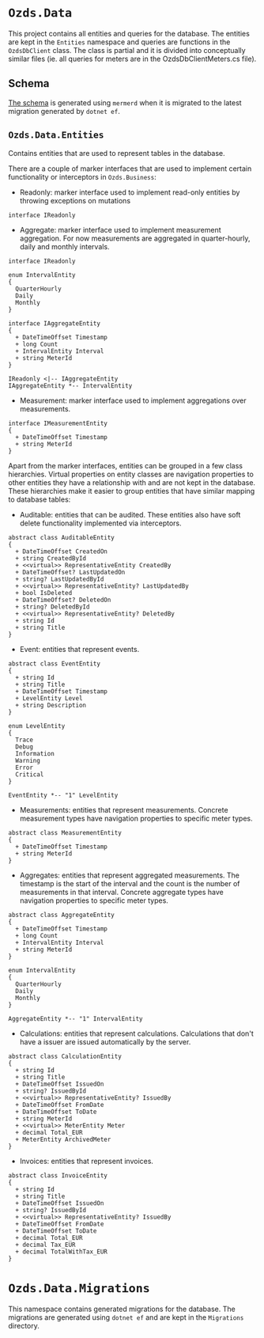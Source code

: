 # `Ozds.Data`

This project contains all entities and queries for the database. The entities
are kept in the `Entities` namespace and queries are functions in the
`OzdsDbClient` class. The class is partial and it is divided into conceptually
similar files (ie. all queries for meters are in the OzdsDbClientMeters.cs
file).

## Schema

[The schema](docs/data/schema.md) is generated using `mermerd` when it is
migrated to the latest migration generated by `dotnet ef`.

## `Ozds.Data.Entities`

Contains entities that are used to represent tables in the database.

There are a couple of marker interfaces that are used to implement certain
functionality or interceptors in `Ozds.Business`:

- Readonly: marker interface used to implement read-only entities by throwing
  exceptions on mutations

```plantuml
interface IReadonly
```

- Aggregate: marker interface used to implement measurement aggregation. For now
  measurements are aggregated in quarter-hourly, daily and monthly intervals.

```plantuml
interface IReadonly

enum IntervalEntity
{
  QuarterHourly
  Daily
  Monthly
}

interface IAggregateEntity
{
  + DateTimeOffset Timestamp
  + long Count
  + IntervalEntity Interval
  + string MeterId
}

IReadonly <|-- IAggregateEntity
IAggregateEntity *-- IntervalEntity
```

- Measurement: marker interface used to implement aggregations over
  measurements.

```plantuml
interface IMeasurementEntity
{
  + DateTimeOffset Timestamp
  + string MeterId
}
```

Apart from the marker interfaces, entities can be grouped in a few class
hierarchies. Virtual properties on entity classes are navigation properties to
other entities they have a relationship with and are not kept in the database.
These hierarchies make it easier to group entities that have similar mapping to
database tables:

- Auditable: entities that can be audited. These entities also have soft delete
  functionality implemented via interceptors.

```plantuml
abstract class AuditableEntity
{
  + DateTimeOffset CreatedOn
  + string CreatedById
  + <<virtual>> RepresentativeEntity CreatedBy
  + DateTimeOffset? LastUpdatedOn
  + string? LastUpdatedById
  + <<virtual>> RepresentativeEntity? LastUpdatedBy
  + bool IsDeleted
  + DateTimeOffset? DeletedOn
  + string? DeletedById
  + <<virtual>> RepresentativeEntity? DeletedBy
  + string Id
  + string Title
}
```

- Event: entities that represent events.

```plantuml
abstract class EventEntity
{
  + string Id
  + string Title
  + DateTimeOffset Timestamp
  + LevelEntity Level
  + string Description
}

enum LevelEntity
{
  Trace
  Debug
  Information
  Warning
  Error
  Critical
}

EventEntity *-- "1" LevelEntity
```

- Measurements: entities that represent measurements. Concrete measurement types
  have navigation properties to specific meter types.

```plantuml
abstract class MeasurementEntity
{
  + DateTimeOffset Timestamp
  + string MeterId
}
```

- Aggregates: entities that represent aggregated measurements. The timestamp is
  the start of the interval and the count is the number of measurements in that
  interval. Concrete aggregate types have navigation properties to specific
  meter types.

```plantuml
abstract class AggregateEntity
{
  + DateTimeOffset Timestamp
  + long Count
  + IntervalEntity Interval
  + string MeterId
}

enum IntervalEntity
{
  QuarterHourly
  Daily
  Monthly
}

AggregateEntity *-- "1" IntervalEntity
```

- Calculations: entities that represent calculations. Calculations that don't
  have a issuer are issued automatically by the server.

```plantuml
abstract class CalculationEntity
{
  + string Id
  + string Title
  + DateTimeOffset IssuedOn
  + string? IssuedById
  + <<virtual>> RepresentativeEntity? IssuedBy
  + DateTimeOffset FromDate
  + DateTimeOffset ToDate
  + string MeterId
  + <<virtual>> MeterEntity Meter
  + decimal Total_EUR
  + MeterEntity ArchivedMeter
}
```

- Invoices: entities that represent invoices.

```plantuml
abstract class InvoiceEntity
{
  + string Id
  + string Title
  + DateTimeOffset IssuedOn
  + string? IssuedById
  + <<virtual>> RepresentativeEntity? IssuedBy
  + DateTimeOffset FromDate
  + DateTimeOffset ToDate
  + decimal Total_EUR
  + decimal Tax_EUR
  + decimal TotalWithTax_EUR
}
```

# `Ozds.Data.Migrations`

This namespace contains generated migrations for the database. The migrations
are generated using `dotnet ef` and are kept in the `Migrations` directory.
